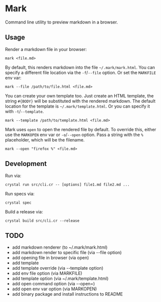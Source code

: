 # Mark

Command line utility to preview markdown in a browser.

## Usage

Render a markdown file in your browser:

```
mark <file.md>
```

By default, this renders markdown into the file `~/.mark/mark.html`. You can specify a different
file location via the `-f`/`--file` option. Or set the `MARKFILE` env var:

```
mark --file /path/to/file.html <file.md>
```

You can create your own template too. Just create an HTML template, the string `#{BODY}` will be
substituted with the rendered markdown. The default location for the template is
`~/.mark/template.html`. Or you can specify it with `-t`/`--template`.

```
mark --template /path/to/template.html <file.md>
```

Mark uses `open` to open the rendered file by default. To override this, either use the `MARKOPEN`
env var or `-o`/`--open` option. Pass a string with the `%` placeholder, which will be the filename.

```
mark --open "firefox %" <file.md>
```

## Development

Run via:

```
crystal run src/cli.cr -- [options] file1.md file2.md ...
```

Run specs via:

```
crystal spec
```

Build a release via:

```
crystal build src/cli.cr --release
```

## TODO

* add markdown renderer (to ~/.mark/mark.html)
* add markdown render to specific file (via --file option)
* add opening file in browser (via open)
* add template
* add template override (via --template option)
* add env file option (via MARKFILE)
* add template option (via ~/.mark/template.html)
* add open command option (via --open=)
* add open env var option (via MARKOPEN)
* add binary package and install instructions to README
